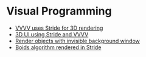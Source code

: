 ﻿# Visual Programming

* [VVVV uses Stride for 3D rendering](https://visualprogramming.net/)
* [3D UI using Stride and VVVV](https://github.com/tebjan/StrideUIPageDemo)
* [Render objects with invisible background window](https://github.com/torinos*yt/VL.GlassWindow/tree/master)
* [Boids algorithm rendered in Stride](https://github.com/torinos*yt/VL.Boids*GPU/tree/master)
  